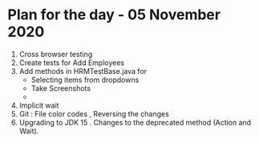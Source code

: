 
# Plan for the day - 05 November 2020 
1. Cross browser testing 
2. Create tests for Add Employees
3. Add methods in HRMTestBase.java for 
   * Selecting items from dropdowns 
   * Take Screenshots 
   * 
 4. Implicit wait 
 5. Git : File color codes , Reversing the changes 
 6. Upgrading to JDK 15 . Changes to the deprecated method  (Action and Wait).
 